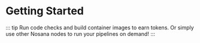 # Getting Started

::: tip
Run code checks and build container images to earn tokens.
Or simply use other Nosana nodes to run your pipelines on demand!
:::
